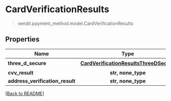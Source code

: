 # CardVerificationResults
> xendit.payment_method.model.CardVerificationResults


## Properties
| Name | Type | Required | Description | Examples |
|------------|:-------------:|:-------------:|-------------|:-------------:|
| **three_d_secure** | [**CardVerificationResultsThreeDSecure**](CardVerificationResultsThreeDSecure.md) | ☑️ |  |  | |
| **cvv_result** | **str, none_type** | |   |  |
| **address_verification_result** | **str, none_type** | |   |  |


[[Back to README]](../../README.md)


